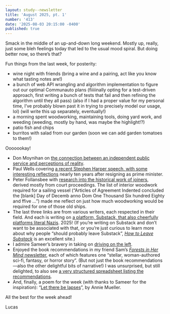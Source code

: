 ```yaml
---
layout: study--newsletter
title: 'August 2025, pt. 1'
number: '413'
date: '2025-08-03 20:15:00 -0400'
published: true
---
```


Smack in the middle of an up-and-down long weekend. Mostly up, really, just some bleh feelings today that led to the usual mood spiral. But doing better now, so there’s that?

Fun things from the last week, for posterity:

- wine night with friends (bring a wine and a pairing, act like you know what tasting notes are!)
- a bunch of web API wrangling and algorithm implementation to figure out our optimal Communauto plans (fiiiiinally opting for a test-driven approach, first writing a bunch of tests that fail and then refining the algorithm until they all pass) (also if I had a proper value for my personal time, I’ve probably blown past it in trying to precisely model our usage, lol) (will write this up separately, eventually!)
- a morning spent woodworking, maintaining tools, doing yard work, and weeding (weeding, mostly by hand, was maybe the highlight!?)
- patio fish and chips
- burritos with salad from our garden (soon we can add garden tomatoes to them!)

Ooooookay!

- Don Moynihan on [the connection between an independent public service and perceptions of reality](https://donmoynihan.substack.com/p/trump-shoots-the-messenger).
- Paul Wells covering [a recent Stephen Harper speech, with some interesting reflections](https://paulwells.substack.com/p/that-is-something-we-cant-forget) nearly ten years after resigning as prime minister.
- Peter Follansbee with [research into the historical work of joiners](https://peterfollansbeejoinerswork.substack.com/p/joiners-work), derived mostly from court proceedings. The list of interior woodwork required for a sailing vessel (“Articles of Agreement Indented concluded the [blank] Day of Decemb anno Dom One Thousand Six hundred Eighty and ffive …”) made me reflect on just how much woodworking would be required for one of those old ships.
- The last three links are from various writers, each respected in their field. And each is writing on [a platform, Substack, that also cheerfully platforms literal Nazis](https://www.patreon.com/posts/substack-sent-135263203). 2025! (If you’re writing on Substack and don’t want to be associated with that, or you’re just curious to learn more about why people “should probably leave Substack”, [_How to Leave Substack_](https://leavesubstack.com/) is an excellent site.)
- I admire Sameer’s bravery in taking on [driving on the left](https://www.inthemargins.ca/driving-on-the-left).
- Enjoyed the book recommendations in my friend Sam’s [_Forests in Her Mind_ newsletter](https://www.samwilket.com/newsletter/), each of which features one “stellar, woman-authored sci-fi, fantasy, or horror story”. (But not just the book recommendations—also the other delightful bits of narrative!) I was unsurprised, but still delighted, to also see [a very structured spreadsheet listing the recommendations](https://docs.google.com/spreadsheets/d/12YUoEd0Y4kB00dbe8YSmiI84PBjP4S1JVQWdG91JL4Q/edit?gid=0#gid=0).
- And, finally, a poem for the week (with thanks to Sameer for the inspiration): “[Let there be lapses](https://anniemueller.com/posts/let-there-be-lapses)”, by Annie Mueller.

All the best for the week ahead!

Lucas